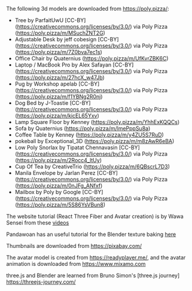 The following 3d models are downloaded from https://poly.pizza/:

- Tree by ParfaitUwU [CC-BY] (https://creativecommons.org/licenses/by/3.0/) via Poly Pizza (https://poly.pizza/m/MSuchZNT2G)
- Adjustable Desk by jeff cobesign [CC-BY] (https://creativecommons.org/licenses/by/3.0/) via Poly Pizza (https://poly.pizza/m/7Z0bva7ec1s)
- Office Chair by Quaternius (https://poly.pizza/m/UfKvrZBK6C)
- Laptop / MacBook Pro by Alex Safayan [CC-BY] (https://creativecommons.org/licenses/by/3.0/) via Poly Pizza (https://poly.pizza/m/27hcX_w47Jb)
- Pug by Workshop apelab [CC-BY] (https://creativecommons.org/licenses/by/3.0/) via Poly Pizza (https://poly.pizza/m/f1YBNg2R0nj)
- Dog Bed by J-Toastie [CC-BY] (https://creativecommons.org/licenses/by/3.0/) via Poly Pizza (https://poly.pizza/m/kicEL65Yxv)
- Lamp Square Floor by Kenney (https://poly.pizza/m/YhhExKQQCs)
- Sofa by Quaternius (https://poly.pizza/m/lmePppSu8a)
- Coffee Table by Kenney (https://poly.pizza/m/y4ZU5S7RuD)
- pokeball by Exceptional_3D (https://poly.pizza/m/m8zAwR6eBA)
- Low Poly Snorlax by Tipatat Chennavasin [CC-BY] (https://creativecommons.org/licenses/by/3.0/) via Poly Pizza (https://poly.pizza/m/2Rocc4_ltUy)
- Cup Of Tea by CreativeTrio (https://poly.pizza/m/6QBscrL7D3)
- Manila Envelope by Jarlan Perez [CC-BY] (https://creativecommons.org/licenses/by/3.0/) via Poly Pizza (https://poly.pizza/m/0nJFg_ANfxf)
- Mailbox by Poly by Google [CC-BY] (https://creativecommons.org/licenses/by/3.0/) via Poly Pizza (https://poly.pizza/m/5S86YsVBun8)

The website tutorial (React Three Fiber and Avatar creation) is by Wawa Sensei from these [videos](https://www.youtube.com/playlist?list=PLpepLKamtPjguLKYT7c66998iTaWvqSRe)

Pandawoan has an useful tutorial for the Blender texture baking [here](https://www.youtube.com/playlist?list=PLpepLKamtPjguLKYT7c66998iTaWvqSRe)

Thumbnails are downloaded from https://pixabay.com/

The avatar model is created from https://readyplayer.me/, and the avatar animation is downloaded from https://www.mixamo.com

three.js and Blender are learned from Bruno Simon's [three.js journey] https://threejs-journey.com/
